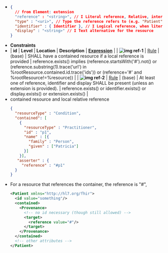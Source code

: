 - ```json
  {
    // from Element: extension
    "reference" : "<string>", // I Literal reference, Relative, internal or absolute URL
    "type" : "<uri>", // Type the reference refers to (e.g. "Patient") - must be a resource in resources
    "identifier" : { Identifier }, // I Logical reference, when literal reference is not known
    "display" : "<string>" // I Text alternative for the resource
  }
  ```
- **Constraints**
- | **id** | **Level** | **Location** | **Description** | **[Expression](https://www.hl7.org/fhir/fhirpath.html)** |
  | **![img](https://www.hl7.org/fhir/assets/images/test-null.png) ref-1** | [Rule](https://www.hl7.org/fhir/conformance-rules.html#rule) | (base) | SHALL have a contained resource if a local reference is provided | reference.exists() implies (reference.startsWith('#').not() or (reference.substring(1).trace('url') in %rootResource.contained.id.trace('ids')) or (reference='#' and %rootResource!=%resource)) |
  | **![img](https://www.hl7.org/fhir/assets/images/test-null.png) ref-2** | [Rule](https://www.hl7.org/fhir/conformance-rules.html#rule) | (base) | At least one of reference, identifier and display SHALL be present (unless an extension is provided). | reference.exists() or identifier.exists() or display.exists() or extension.exists() |
- contained resource and local relative reference
  ```json
  {
    "resourceType" : "Condition",
    "contained": [
      {
        "resourceType" : "Practitioner",
        "id" : "p1",
        "name" : [{
          "family" : "Person",
          "given" : ["Patricia"]
        }]
  	  }],
     "asserter" : {
       "reference" : "#p1"
    }
  }
  ```
- For a resource that references the container, the reference is "#", 
  ```xml
  <Patient xmlns="http://hl7.org/fhir">
    <id value="something"/>
    <contained>
      <Provenance>
        <!-- no id necessary (though still allowed) -->
        <target>
          <reference value="#"/>
        </target>
      </Provenance>
    </contained>
    <!-- other attributes -->
  </Patient>
  ```